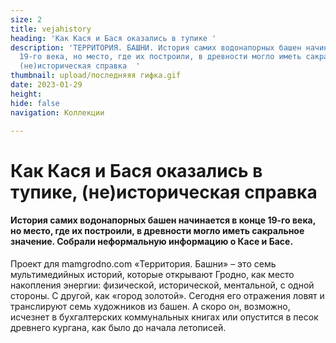 ```yaml
---
size: 2
title: vejahistory
heading: 'Как Кася и Бася оказались в тупике '
description: 'ТЕРРИТОРИЯ. БАШНИ. История самих водонапорных башен начинается в конце
  19-го века, но место, где их построили, в древности могло иметь сакральное значение
  (не)историческая справка  '
thumbnail: upload/последняяя гифка.gif
date: 2023-01-29
height: 
hide: false
navigation: Коллекции

---
```

# **Как Кася и Бася оказались в тупике, (не)историческая справка**

#### История самих водонапорных башен начинается в конце 19-го века, но место, где их построили, в древности могло иметь сакральное значение. Собрали неформальную информацию о Касе и Басе. 

Проект для mamgrodno.com «Территория. Башни» – это семь мультимедийных историй, которые открывают Гродно, как место накопления энергии: физической, исторической, ментальной, с одной стороны. С другой, как «город золотой». Сегодня его отражения ловят и транслируют семь художников из башен. А скоро он, возможно, исчезнет в бухгалтерских коммунальных книгах или опустится в песок древнего кургана, как было до начала летописей.
